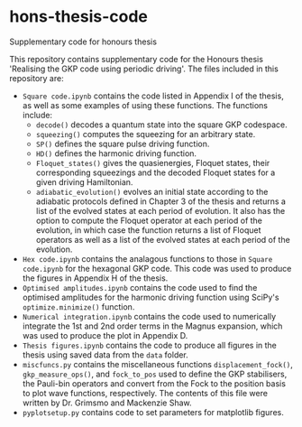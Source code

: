 # hons-thesis-code
Supplementary code for honours thesis

This repository contains supplementary code for the Honours thesis 'Realising the GKP code using periodic driving'. The files included in this repository are:
* `Square code.ipynb` contains the code listed in Appendix I of the thesis, as well as some examples of using these functions. The functions include:
  * `decode()` decodes a quantum state into the square GKP codespace.
  * `squeezing()` computes the squeezing for an arbitrary state.
  * `SP()` defines the square pulse driving function.
  * `HD()` defines the harmonic driving function.
  * `Floquet_states()` gives the quasienergies, Floquet states, their corresponding squeezings and the decoded Floquet states for a given driving Hamiltonian.
  * `adiabatic_evolution()` evolves an initial state according to the adiabatic protocols defined in Chapter 3 of the thesis and returns a list of the evolved states at each period of evolution. It also has the option to compute the Floquet operator at each period of the evolution, in which case the function returns a list of Floquet operators as well as a list of the evolved states at each period of the evolution.
* `Hex code.ipynb` contains the analagous functions to those in `Square code.ipynb` for the hexagonal GKP code. This code was used to produce the figures in Appendix H of the thesis.
* `Optimised amplitudes.ipynb` contains the code used to find the optimised amplitudes for the harmonic driving function using SciPy's `optimize.minimize()` function.
* `Numerical integration.ipynb` contains the code used to numerically integrate the 1st and 2nd order terms in the Magnus expansion, which was used to produce the plot in Appendix D.
* `Thesis figures.ipynb` contains the code to produce all figures in the thesis using saved data from the `data` folder.
* `miscfuncs.py` contains the miscellaneous functions `displacement_fock()`, `gkp_measure_ops()`, and `fock_to_pos` used to define the GKP stabilisers, the Pauli-bin operators and convert from the Fock to the position basis to plot wave functions, respectively. The contents of this file were written by Dr. Grimsmo and Mackenzie Shaw.
* `pyplotsetup.py` contains code to set parameters for matplotlib figures. 
